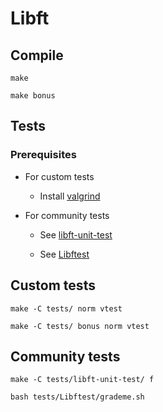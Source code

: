 # Libft

## Compile

```
make
```

```
make bonus
```

## Tests

### Prerequisites

- For custom tests

  - Install [valgrind](https://en.wikipedia.org/wiki/Valgrind)
  
- For community tests

  - See [libft-unit-test](https://github.com/alelievr/libft-unit-test/tree/bcd405878374332c860d27208d9fc7dc7490fa07#linux)
  
  - See [Libftest](https://github.com/jtoty/Libftest/tree/d6cdc5255fc1aacaa19dca07d8adab0ca65e9bdb#installation)

## Custom tests

```
make -C tests/ norm vtest
```

```
make -C tests/ bonus norm vtest
```

## Community tests

```
make -C tests/libft-unit-test/ f
```

```
bash tests/Libftest/grademe.sh
```
